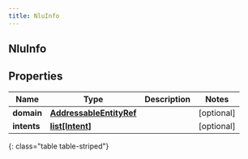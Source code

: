 ```yaml
---
title: NluInfo
---
```

## NluInfo

## Properties

|Name | Type | Description | Notes|
|------------ | ------------- | ------------- | -------------|
| **domain** | [**AddressableEntityRef**](AddressableEntityRef.html) |  | [optional] |
| **intents** | [**list[Intent]**](Intent.html) |  | [optional] |
{: class="table table-striped"}


